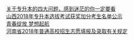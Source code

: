   
[关于专升本的四大问题，感到迷茫的你一定要看](http://www.dianyue.me/archives/855/e0pi53z0p1e0dgbv/)  
[山西2018年专升本选拔考试获奖加分考生名单公示](http://www.dianyue.me/archives/016/hxl4sap36cbdv5cd/)  
[青春绽放  梦想起航](http://www.dianyue.me/archives/739/a2adp01vtnzu2v1p/)  
[河南省2018年普通高校招生志愿填报及录取有关规定](http://www.dianyue.me/archives/855/qqm2p0a2hq9qb12g/)